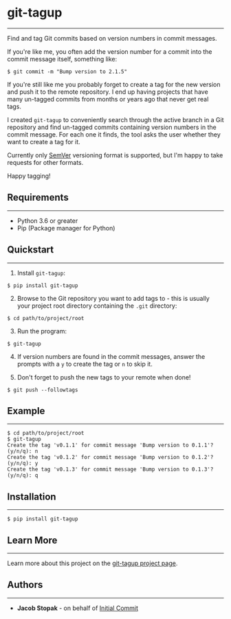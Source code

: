 # git-tagup
---

Find and tag Git commits based on version numbers in commit messages.

If you're like me, you often add the version number for a commit into the commit message itself, something like:

```console
$ git commit -m "Bump version to 2.1.5"
```

If you're still like me you probably forget to create a tag for the new version and push
it to the remote repository. I end up having projects that have many un-tagged commits
from months or years ago that never get real tags.

I created `git-tagup` to conveniently search through the active branch in a Git repository
and find un-tagged commits containing version numbers in the commit message. For each one
it finds, the tool asks the user whether they want to create a tag for it.

Currently only [SemVer](http://semver.org/) versioning format is supported, but I'm happy
to take requests for other formats.

Happy tagging!

## Requirements
---

* Python 3.6 or greater
* Pip (Package manager for Python)

## Quickstart
---

1) Install `git-tagup`:

```console
$ pip install git-tagup
```

2) Browse to the Git repository you want to add tags to - this is usually your project root directory containing the `.git` directory:

```console
$ cd path/to/project/root
```

3) Run the program:

```console
$ git-tagup
```

4) If version numbers are found in the commit messages, answer the prompts with a `y` to create the tag or `n` to skip it.

5) Don't forget to push the new tags to your remote when done!

```console
$ git push --followtags
```

## Example
---

```console
$ cd path/to/project/root
$ git-tagup
Create the tag 'v0.1.1' for commit message 'Bump version to 0.1.1'? (y/n/q): n
Create the tag 'v0.1.2' for commit message 'Bump version to 0.1.2'? (y/n/q): y
Create the tag 'v0.1.3' for commit message 'Bump version to 0.1.3'? (y/n/q): q
```

## Installation
---

```console
$ pip install git-tagup
```

## Learn More
---

Learn more about this project on the [git-tagup project page](https://initialcommit.com/projects/git-tagup).

## Authors
---

* **Jacob Stopak** - on behalf of [Initial Commit](https://initialcommit.com)
